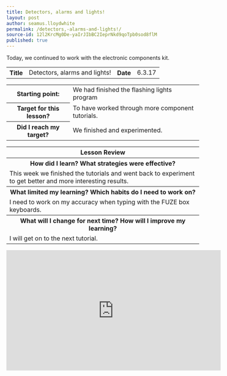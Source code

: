 ```yaml
---
title: Detectors, alarms and lights!
layout: post
author: seamus.lloydwhite
permalink: /detectors,-alarms-and-lights!/
source-id: 12l2KrcMg0De-yaIrJIbBC2IeprNkd9qoTpb0sod8flM
published: true
---
```

Today, we continued to work with the electronic components kit.

<table>
  <tr>
    <th>Title</th>
    <td>Detectors, alarms and lights!</td>
    <th>Date</th>
    <td>6.3.17</td>
  </tr>
</table>


<table>
  <tr>
    <th>Starting point:</th>
    <td>We had finished the flashing lights program</td>
  </tr>
  <tr>
    <th>Target for this lesson?</th>
    <td>To have worked through more component tutorials.</td>
  </tr>
  <tr>
    <th>Did I reach my target? </th>
    <td>We finished and experimented.</td>
  </tr>
</table>


<table>
  <tr>
    <th>Lesson Review</th>
  </tr>
  <tr>
    <th>How did I learn? What strategies were effective? </th>
  </tr>
  <tr>
    <td>This week we finished the tutorials and went back to experiment to get better and more interesting results.</td>
  </tr>
  <tr>
    <th>What limited my learning? Which habits do I need to work on? </th>
  </tr>
  <tr>
    <td>I need to work on my accuracy when typing with the FUZE box keyboards.</td>
  </tr>
  <tr>
    <th>What will I change for next time? How will I improve my learning?</th>
  </tr>
  <tr>
    <td>I will get on to the next tutorial.</td>
  </tr>
</table>

<iframe width="560" height="315" src="https://www.youtube.com/embed/UBLBLeAXYJE" frameborder="0" allowfullscreen></iframe>

